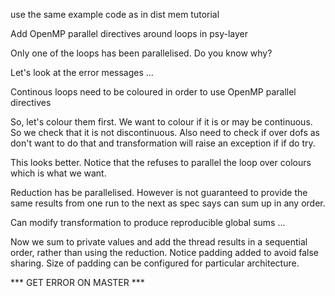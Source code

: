 use the same example code as in dist mem tutorial

Add OpenMP parallel directives around loops in psy-layer

Only one of the loops has been parallelised. Do you know why?

Let's look at the error messages ...

Continous loops need to be coloured in order to use OpenMP parallel directives

So, let's colour them first. We want to colour if it is or may be continuous. So we check that it is not discontinuous. Also need to check if over dofs as don't want to do that and transformation will raise an exception if if do try.

This looks better. Notice that the refuses to parallel the loop over colours which is what we want.

Reduction has be parallelised. However is not guaranteed to provide the same results from one run to the next as spec says can sum up in any order.

Can modify transformation to produce reproducible global sums ...

Now we sum to private values and add the thread results in a sequential order, rather than using the reduction. Notice padding added to avoid false sharing. Size of padding can be configured for particular architecture.

*** GET ERROR ON MASTER ***
